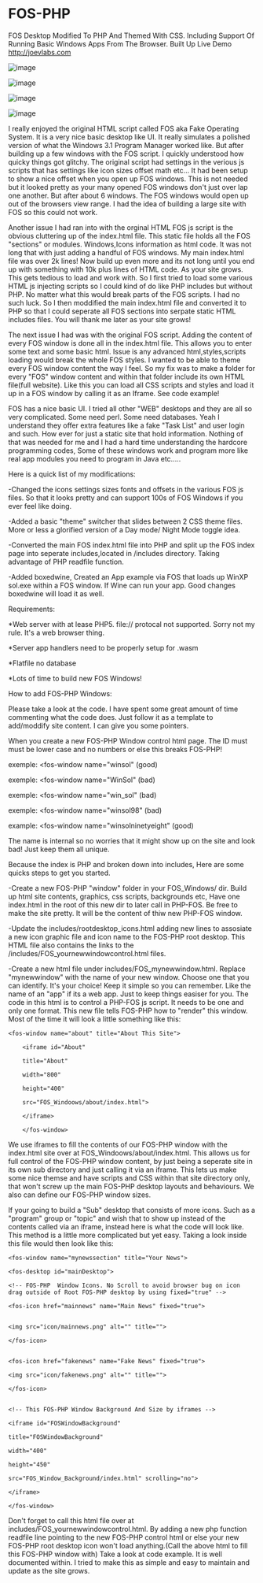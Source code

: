 # FOS-PHP
FOS Desktop Modified To PHP And Themed With CSS.  Including Support Of Running Basic Windows Apps From The Browser. Built Up Live Demo http://joevlabs.com

![image](https://github.com/hitsfm/FOS-PHP/blob/main/screenshots/FOS_Startmenu.png)

![image](https://github.com/hitsfm/FOS-PHP/blob/main/screenshots/FOS_Themes.png)

![image](https://github.com/hitsfm/FOS-PHP/blob/main/screenshots/FOS_Windows.png)

![image](https://github.com/hitsfm/FOS-PHP/blob/main/screenshots/boxedwine_Winsol.png)




I really enjoyed the original HTML script called FOS aka Fake Operating System. It is a very nice basic desktop like UI. It really simulates a polished version of what the Windows 3.1 Program Manager worked like. But after building up a few windows with the FOS script. I quickly understood how quicky things got glitchy. The original script had settings in the verious js scripts that has settings like icon sizes offset math etc... It had been setup to show a nice offset when you open up FOS windows. This is not needed but it looked pretty as your many opened FOS windows don't just over lap one another. But after about 6 windows. The FOS windows would open up out of the browsers view range. I had the idea of building a large site with FOS so this could not work.


Another issue I had ran into with the orginal HTML FOS js script is the obvious cluttering up of the index.html file. This static file holds all the FOS "sections" or modules. Windows,Icons information as html code. It was not long that with just adding a handful of FOS windows. My main index.html file was over 2k lines! Now build up even more and its not long until you end up with something with 10k plus lines of HTML code. As your site grows. This gets tedious to load and work with. So I first tried to load some various HTML js injecting scripts so I could kind of do like PHP includes but without PHP. No matter what this would break parts of the FOS scripts. I had no such luck. So I then moddified the main index.html file and converted it to PHP so that I could seperate all FOS sections into serpate static HTML includes files. You will thank me later as your site grows!

The next issue I had was with the original FOS script. Adding the content of every FOS window is done all in the index.html file. This allows you to enter some text and some basic html. Issue is any advanced html,styles,scripts loading would break the whole FOS styles. I wanted to be able to theme every FOS window content the way I feel. So my fix was to make a folder for every "FOS" window content and within that folder include its own HTML file(full website). Like this you can load all CSS scripts and styles and load it up in a FOS window by calling it as an Iframe. See code example!


FOS has a nice basic UI. I tried all other "WEB" desktops and they are all so very complicated. Some need perl. Some need databases. Yeah I understand they offer extra features like a fake "Task List" and user login and such. How ever for just a static site that hold information. Nothing of that was needed for me and I had a hard time understanding the hardcore programming codes, Some of these windows work and program more like real app modules you need to program in Java etc.....







Here is a quick list of my modifications:


-Changed the icons settings sizes fonts and offsets in the various FOS js files. So that it looks pretty and can support 100s of FOS Windows if you ever feel like doing.

-Added a basic "theme" switcher that slides between 2 CSS theme files. More or less a glorified version of a Day mode/ Night Mode toggle idea. 

-Converted the main FOS index.html file into PHP and split up the FOS index page into seperate includes,located in /includes directory. Taking advantage of PHP readfile function.

-Added boxedwine, Created an App example via FOS that loads up WinXP sol.exe within a FOS window. If Wine can run your app. Good changes boxedwine will load it as well. 




Requirements:



*Web server with at lease PHP5. file:// protocal not supported. Sorry not my rule. It's a web browser thing. 

*Server app handlers need to be properly setup for .wasm

*Flatfile no database

*Lots of time to build new FOS Windows!




How to add FOS-PHP Windows:

Please take a look at the code. I have spent some great amount of time commenting what the code does. Just follow it as a template to add/moddify site content. I can give you some pointers.

When you create a new FOS-PHP Window control html page. The ID must must be lower case and no numbers or else this breaks FOS-PHP!

exemple: <fos-window name="winsol" (good)
                     
exemple: <fos-window name="WinSol" (bad)

exemple: <fos-window name="win_sol" (bad)

exemple: <fos-window name="winsol98" (bad)
                     
example: <fos-window name="winsolninetyeight" (good)


The name is internal so no worries that it might show up on the site and look bad! Just keep them all unique.



Because the index is PHP and broken down into includes, Here are some quicks steps to get you started.
                     
 -Create a new FOS-PHP "window" folder in your FOS_Windows/ dir. Build up html site contents, graphics, css scripts, backgrounds etc, Have one index.html in the root of this new dir to later call in PHP-FOS. Be free to make the site pretty. It will be the content of thiw new PHP-FOS window. 
                     
 -Update the includes/rootdesktop_icons.html adding new lines to assosiate a new icon graphic file and icon name to the FOS-PHP root desktop. This HTML file also contains the links to the /includes/FOS_yournewwindowcontrol.html files.
 
-Create a new html file under includes/FOS_mynewwindow.html. Replace "mynewwindow" with the name of your new window. Choose one that you can identify. It's your choice! Keep it simple so you can remember. Like the name of an "app" if its a web app. Just to keep things easiser for you. The code in this html is to control a PHP-FOS js script. It needs to be one and only one format. This new file tells FOS-PHP how to "render" this window. Most of the time it will look a little something like this:
  
	<fos-window name="about" title="About This Site">

        <iframe id="About"

        title="About"
    
        width="800"
    
        height="400"

        src="FOS_Windoows/about/index.html">

        </iframe>

        </fos-window>

	
We use iframes to fill the contents of our FOS-PHP window with the index.html site over at FOS_Windoows/about/index.html. This allows us for full control of the FOS-PHP window content, by just being a seperate site in its own sub directory and just calling it via an iframe. This lets us make some nice themse and have scripts and CSS within that site directory only, that won't screw up the main FOS-PHP desktop layouts and behaviours. We also can define our FOS-PHP window sizes.
                     
If your going to build a "Sub" desktop that consists of more icons. Such as a "program" group or "topic"  and wish that to show up instead of the contents called via an iframe, instead here is what the code will look like. This method is a little more complicated but yet easy. Taking a look inside this file would then look like this:
                     
	<fos-window name="mynewssection" title="Your News">
	
	<fos-desktop id="mainDesktop">
	
	<!-- FOS-PHP  Window Icons. No Scroll to avoid browser bug on icon drag outside of Root FOS-PHP desktop by using fixed="true" -->
	
	<fos-icon href="mainnews" name="Main News" fixed="true">


	<img src="icon/mainnews.png" alt="" title="">

	</fos-icon>


	<fos-icon href="fakenews" name="Fake News" fixed="true">

	<img src="icon/fakenews.png" alt="" title="">

	</fos-icon>


	<!-- This FOS-PHP Window Background And Size by iframes -->

	<iframe id="FOSWindowBackground"

	title="FOSWindowBackground"

	width="400"

	height="450"

	src="FOS_Window_Background/index.html" scrolling="no">

	</iframe>

	</fos-window>
                     
                     
                     
  
Don't forget to call this html file over at includes/FOS_yournewwindowcontrol.html. By adding a new php function readfile line pointing to the new FOS-PHP control html or else your new FOS-PHP root desktop icon won't load anything.(Call the above html to fill this FOS-PHP window with) Take a look at code example. It is well documented within. I tried to make this as simple and easy to maintain and update as the site grows.
                     

